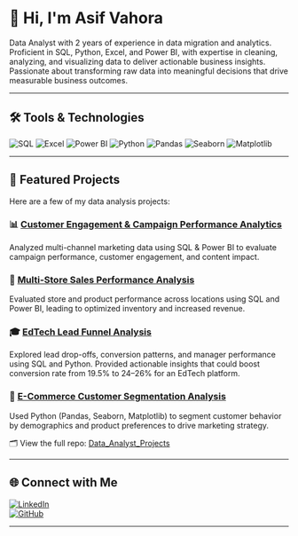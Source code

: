 # 👋 Hi, I'm Asif Vahora

Data Analyst with 2 years of experience in data migration and analytics. Proficient in SQL, Python, Excel, and Power BI, with expertise in cleaning, analyzing, and visualizing data to deliver actionable business insights. Passionate about transforming raw data into meaningful decisions that drive measurable business outcomes.

---

## 🛠️ Tools & Technologies

![SQL](https://img.shields.io/badge/SQL-336791?style=flat&logo=postgresql&logoColor=white)
![Excel](https://img.shields.io/badge/Excel-217346?style=flat&logo=microsoft-excel&logoColor=white)
![Power BI](https://img.shields.io/badge/Power%20BI-F2C811?style=flat&logo=powerbi&logoColor=black)
![Python](https://img.shields.io/badge/Python-3776AB?style=flat&logo=python&logoColor=white)
![Pandas](https://img.shields.io/badge/Pandas-150458?style=flat&logo=pandas&logoColor=white)
![Seaborn](https://img.shields.io/badge/Seaborn-9A1EAE?style=flat&logo=seaborn&logoColor=white)
![Matplotlib](https://img.shields.io/badge/Matplotlib-11557C?style=flat&logo=matplotlib&logoColor=white)

---

## 📂 Featured Projects

Here are a few of my data analysis projects:

### 📊 [Customer Engagement & Campaign Performance Analytics](https://github.com/av3011/Data_Analyst_Projects/tree/main/Customer_Engagement_Campaign_Performance_Analytics)
Analyzed multi-channel marketing data using SQL & Power BI to evaluate campaign performance, customer engagement, and content impact.

### 🧸 [Multi-Store Sales Performance Analysis](https://github.com/av3011/Data_Analyst_Projects/tree/main/Multi_Store_Sales_Analysis)
Evaluated store and product performance across locations using SQL and Power BI, leading to optimized inventory and increased revenue.

### 🎓 [EdTech Lead Funnel Analysis](https://github.com/av3011/Data_Analyst_Projects/tree/main/EdTech_Lead_Analysis)  
Explored lead drop-offs, conversion patterns, and manager performance using SQL and Python. Provided actionable insights that could boost conversion rate from 19.5% to 24–26% for an EdTech platform.

### 🛒 [E-Commerce Customer Segmentation Analysis](https://github.com/av3011/Data_Analyst_Projects/tree/main/E-Commerce_Customer_Segmentation_Analysis)
Used Python (Pandas, Seaborn, Matplotlib) to segment customer behavior by demographics and product preferences to drive marketing strategy.

🗂 View the full repo: [Data_Analyst_Projects](https://github.com/av3011/Data_Analyst_Projects)

---

## 🌐 Connect with Me

[![LinkedIn](https://img.shields.io/badge/LinkedIn-Asif%20Vahora-blue?style=flat&logo=linkedin)](https://www.linkedin.com/in/asif-vahora-4bb224241)  
[![GitHub](https://img.shields.io/badge/GitHub-av3011-333?style=flat&logo=github)](https://github.com/av3011)

---

